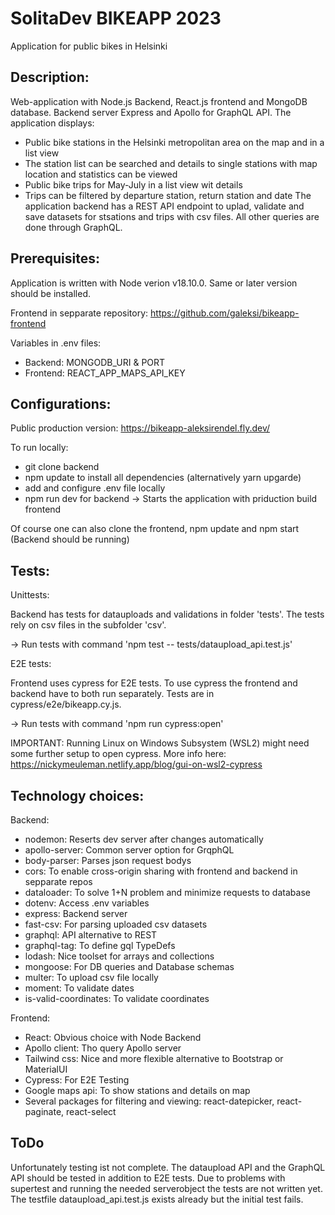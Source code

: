 # SolitaDev BIKEAPP 2023

Application for public bikes in Helsinki

## Description:

Web-application with Node.js Backend, React.js frontend and MongoDB database. Backend server Express and Apollo for GraphQL API.
The application displays:

- Public bike stations in the Helsinki metropolitan area on the map and in a list view
- The station list can be searched and details to single stations with map location and statistics can be viewed
- Public bike trips for May-July in a list view wit details
- Trips can be filtered by departure station, return station and date
  The application backend has a REST API endpoint to uplad, validate and save datasets for stsations and trips with csv files.
  All other queries are done through GraphQL.

## Prerequisites:

Application is written with Node verion v18.10.0. Same or later version should be installed.

Frontend in sepparate repository: https://github.com/galeksi/bikeapp-frontend

Variables in .env files:

- Backend: MONGODB_URI & PORT
- Frontend: REACT_APP_MAPS_API_KEY

## Configurations:

Public production version: https://bikeapp-aleksirendel.fly.dev/

To run locally:

- git clone backend
- npm update to install all dependencies (alternatively yarn upgarde)
- add and configure .env file locally
- npm run dev for backend -> Starts the application with priduction build frontend

Of course one can also clone the frontend, npm update and npm start (Backend should be running)

## Tests:

Unittests:

Backend has tests for datauploads and validations in folder 'tests'. The tests rely on csv files in the subfolder 'csv'.

-> Run tests with command 'npm test -- tests/dataupload_api.test.js'

E2E tests:

Frontend uses cypress for E2E tests. To use cypress the frontend and backend have to both run separately. Tests are in cypress/e2e/bikeapp.cy.js.

-> Run tests with command 'npm run cypress:open'

IMPORTANT: Running Linux on Windows Subsystem (WSL2) might need some further setup to open cypress. More info here: https://nickymeuleman.netlify.app/blog/gui-on-wsl2-cypress

## Technology choices:

Backend:

- nodemon: Reserts dev server after changes automatically
- apollo-server: Common server option for GrqphQL
- body-parser: Parses json request bodys
- cors: To enable cross-origin sharing with frontend and backend in sepparate repos
- dataloader: To solve 1+N problem and minimize requests to database
- dotenv: Access .env variables
- express: Backend server
- fast-csv: For parsing uploaded csv datasets
- graphql: API alternative to REST
- graphql-tag: To define gql TypeDefs
- lodash: Nice toolset for arrays and collections
- mongoose: For DB queries and Database schemas
- multer: To upload csv file locally
- moment: To validate dates
- is-valid-coordinates: To validate coordinates

Frontend:

- React: Obvious choice with Node Backend
- Apollo client: Tho query Apollo server
- Tailwind css: Nice and more flexible alternative to Bootstrap or MaterialUI
- Cypress: For E2E Testing
- Google maps api: To show stations and details on map
- Several packages for filtering and viewing: react-datepicker, react-paginate, react-select

## ToDo

Unfortunately testing ist not complete. The dataupload API and the GraphQL API should be tested in addition to E2E tests. Due to problems with supertest and running the needed serverobject the tests are not written yet.
The testfile dataupload_api.test.js exists already but the initial test fails.
